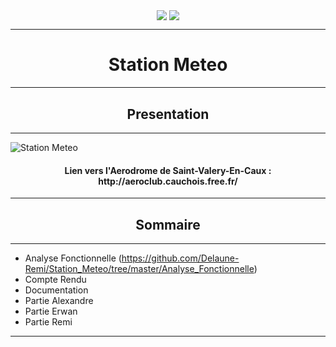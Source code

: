 <p  align="center">
  <img align="center" src ="https://zupimages.net/up/18/16/jeij.png" />
  <img align="center" src ="http://queneau-lyc.spip.ac-rouen.fr/IMG/eva_habillage/QueneauNomTitre.png" />
</p>

---

<h1 align="center"> Station Meteo </h1>

---

<h2 align="center"> Presentation  </h2>

---

![Station Meteo](https://zupimages.net/up/18/16/bgc8.png)

<h4 align="center">Lien vers l'Aerodrome de Saint-Valery-En-Caux : http://aeroclub.cauchois.free.fr/</h4>

---

<h2 align="center"> Sommaire </h2>

---

* Analyse Fonctionnelle (https://github.com/Delaune-Remi/Station_Meteo/tree/master/Analyse_Fonctionnelle)
* Compte Rendu
* Documentation
* Partie Alexandre
* Partie Erwan
* Partie Remi

---